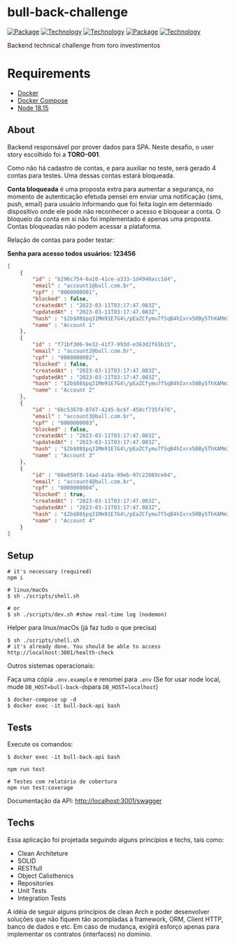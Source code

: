 # bull-back-challenge
[![Package][Express-image]][Express-url]
[![Technology][node-image]][node-url]
[![Technology][typescript-image]][typescript-url]
[![Package][Swagger-image]][Swagger-url]
[![Technology][Docker-image]][Docker-url]


[Express-url]: https://www.npmjs.com/package/Express
[Express-image]: https://img.shields.io/badge/Express-green?style=for-the-badge&logo=Express&logoColor=black

[node-url]: https://nodejs.org/
[node-image]: https://img.shields.io/badge/NodeJS-green?style=for-the-badge&logo=Node.js&logoColor=black

[typescript-url]: https://www.typescriptlang.org
[typescript-image]: https://img.shields.io/badge/Typescript-blue?style=for-the-badge&logo=TypeScript&logoColor=white

[Swagger-url]: https://swagger.io/
[Swagger-image]: https://img.shields.io/badge/Swagger-green?style=for-the-badge&logo=Swagger&logoColor=black

[Docker-url]: https://www.docker.com//
[Docker-image]: https://img.shields.io/badge/Docker-blue?style=for-the-badge&logo=Docker&logoColor=white


Backend technical challenge from toro investimentos

# Requirements
 - [Docker](https://www.docker.com/)
 - [Docker Compose](https://docs.docker.com/compose)
 - [Node 18.15](https://nodejs.org/en/)

## About

Backend responsável por prover dados para SPA. Neste desafio, o user story escolhido foi a **TORO-001**.

Como não há cadastro de contas, e para auxiliar no teste, será gerado 4 contas para testes. Uma dessas contas estará bloqueada.

**Conta bloqueada** é uma proposta extra para aumentar a segurança, no momento de autenticação efetuda pensei em enviar uma notificação (sms, push, email) para usuário informando que foi feita login em determiado dispositivo onde ele pode não reconhecer o acesso e bloquear a conta. O bloqueio da conta em si não foi implementado é apenas uma proposta. Contas bloqueadas não podem acessar a plataforma.


Relação de contas para poder testar:

**Senha para acesso todos usuários: 123456**

```json
[
	{
		"id" : "b296c754-6a10-41ce-a333-1d4940acc1d4",
		"email" : "account1@bull.com.br",
		"cpf" : "0000000001",
		"blocked" : false,
		"createdAt" : "2023-03-11T03:17:47.083Z",
		"updatedAt" : "2023-03-11T03:17:47.083Z",
		"hash" : "$2b$08$pq31Mm91E7G4\/pEaZCfymu7fSqB4hIxrx50By5ThXAMm3wG4DPLju",
		"name" : "Account 1"
	},
	{
		"id" : "f71bf306-9e32-41f7-993d-e363d2f65b15",
		"email" : "account2@bull.com.br",
		"cpf" : "0000000002",
		"blocked" : false,
		"createdAt" : "2023-03-11T03:17:47.083Z",
		"updatedAt" : "2023-03-11T03:17:47.083Z",
		"hash" : "$2b$08$pq31Mm91E7G4\/pEaZCfymu7fSqB4hIxrx50By5ThXAMm3wG4DPLju",
		"name" : "Account 2"
	},
	{
		"id" : "6bc53670-8747-4245-bc6f-458cf735f476",
		"email" : "account3@bull.com.br",
		"cpf" : "0000000003",
		"blocked" : false,
		"createdAt" : "2023-03-11T03:17:47.083Z",
		"updatedAt" : "2023-03-11T03:17:47.083Z",
		"hash" : "$2b$08$pq31Mm91E7G4\/pEaZCfymu7fSqB4hIxrx50By5ThXAMm3wG4DPLju",
		"name" : "Account 3"
	},
	{
		"id" : "68e050f8-14ad-4a5a-99eb-97c22089ce04",
		"email" : "account4@bull.com.br",
		"cpf" : "0000000004",
		"blocked" : true,
		"createdAt" : "2023-03-11T03:17:47.083Z",
		"updatedAt" : "2023-03-11T03:17:47.083Z",
		"hash" : "$2b$08$pq31Mm91E7G4\/pEaZCfymu7fSqB4hIxrx50By5ThXAMm3wG4DPLju",
		"name" : "Account 4"
	}
]

```

## Setup

```shell
# it's necessary (required)
npm i
```

```shell
# linux/macOs
$ sh ./scripts/shell.sh

# or
$ sh ./scripts/dev.sh #show real-time log (nodemon)
```
Helper para linux/macOs (já faz tudo o que precisa)
```shell
$ sh ./scripts/shell.sh
# it's already done. You should be able to access http://localhost:3001/health-check
```

Outros sistemas operacionais:

Faça uma cópia `.env.example` e renomei para `.env` (Se for usar node local, mude `DB_HOST=bull-back-db`para `DB_HOST=localhost`)
```shell
$ docker-compose up -d
$ docker exec -it bull-back-api bash
```
## Tests

Execute os comandos:

```shell
$ docker exec -it bull-back-api bash

npm run test

# Testes com relatório de cobertura
npm run test:coverage
```

Documentação da API: [http://localhost:3001/swagger](http://localhost:3001/swagger)

## Techs

Essa aplicação foi projetada seguindo alguns princípios e techs, tais como:

- Clean Architeture
- SOLID
- RESTfull
- Object Calisthenics
- Repositories
- Unit Tests
- Integration Tests

A idéia de seguir alguns princípios de clean Arch e poder desenvolver soluções que não fiquem tão  acompladas a framework, ORM, Client HTTP, banco de dados e etc. Em caso de mudança, exigirá esforço apenas para implementar os contratos (interfaces) no domínio.

